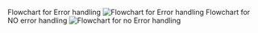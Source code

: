 Flowchart for Error handling
![Flowchart for Error handling](https://i.imgur.com/j1OPfG9.png)
Flowchart for NO error handling
![Flowchart for no Error handling](https://i.imgur.com/3URrTD4.png)
